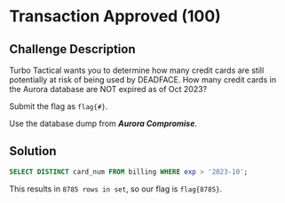 # Transaction Approved (100)

## Challenge Description
Turbo Tactical wants you to determine how many credit cards are still potentially at risk of being used by DEADFACE. How many credit cards in the Aurora database are NOT expired as of Oct 2023?

Submit the flag as ```flag{#}```.

Use the database dump from ***Aurora Compromise***.

## Solution
```sql
SELECT DISTINCT card_num FROM billing WHERE exp > '2023-10';
```

This results in ```8785 rows in set```, so our flag is ```flag{8785}```.
